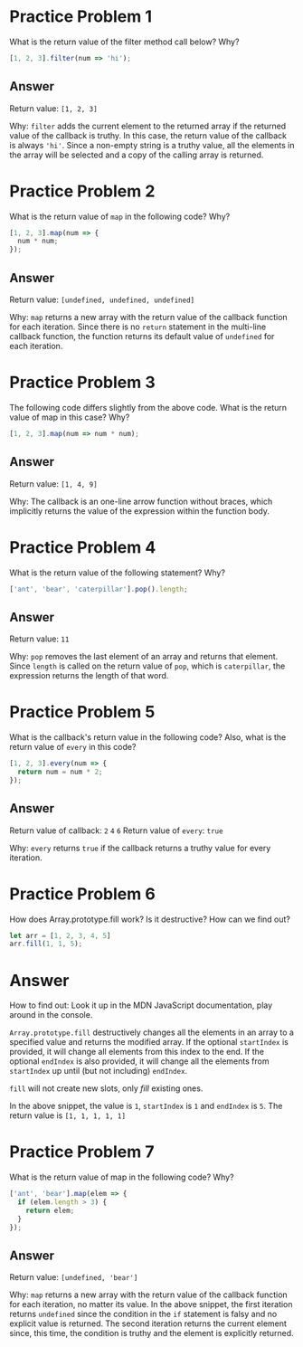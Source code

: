 # Practice Problem 1

What is the return value of the filter method call below? Why?

```javascript
[1, 2, 3].filter(num => 'hi');
```

## Answer
Return value: `[1, 2, 3]`

Why: `filter` adds the current element to the returned array if the returned value of the callback is truthy. In this case, the return value of the callback is always `'hi'`. Since a non-empty string is a truthy value, all the elements in the array will be selected and a copy of the calling array is returned.

# Practice Problem 2

What is the return value of `map` in the following code? Why?

```javascript
[1, 2, 3].map(num => {
  num * num;
});
```

## Answer
Return value: `[undefined, undefined, undefined]`

Why: `map` returns a new array with the return value of the callback function for each iteration. Since there is no `return` statement in the multi-line callback function, the function returns its default value of `undefined` for each iteration.

# Practice Problem 3

The following code differs slightly from the above code. What is the return value of map in this case? Why?


```javascript
[1, 2, 3].map(num => num * num);
```

## Answer
Return value: `[1, 4, 9]`

Why: The callback is an one-line arrow function without braces, which implicitly returns the value of the expression within the function body.

# Practice Problem 4

What is the return value of the following statement? Why?

```javascript
['ant', 'bear', 'caterpillar'].pop().length;
```

## Answer
Return value: `11`

Why: `pop` removes the last element of an array and returns that element. Since `length` is called on the return value of `pop`, which is `caterpillar`, the expression returns the length of that word.

# Practice Problem 5

What is the callback's return value in the following code? Also, what is the return value of `every` in this code?

```javascript
[1, 2, 3].every(num => {
  return num = num * 2;
});
```

## Answer
Return value of callback:
`2`
`4`
`6`
Return value of `every`: `true`

Why: `every` returns `true` if the callback returns a truthy value for every iteration.

# Practice Problem 6

How does Array.prototype.fill work? Is it destructive? How can we find out?

```javascript
let arr = [1, 2, 3, 4, 5]
arr.fill(1, 1, 5);
```

# Answer
How to find out: Look it up in the MDN JavaScript documentation, play around in the console.

`Array.prototype.fill` destructively changes all the elements in an array to a specified value and returns the modified array. If the optional `startIndex` is provided, it will change all elements from this index to the end. If the optional `endIndex` is also provided, it will change all the elements from `startIndex` up until (but not including) `endIndex`.

`fill` will not create new slots, only *fill* existing ones.

In the above snippet, the value is `1`, `startIndex` is `1` and `endIndex` is `5`. The return value is `[1, 1, 1, 1, 1]`

# Practice Problem 7

What is the return value of map in the following code? Why?

```javascript
['ant', 'bear'].map(elem => {
  if (elem.length > 3) {
    return elem;
  }
});
```

## Answer
Return value: `[undefined, 'bear']`

Why: `map` returns a new array with the return value of the callback function for each iteration, no matter its value. In the above snippet, the first iteration returns `undefined` since the condition in the `if` statement is falsy and no explicit value is returned. The second iteration returns the current element since, this time, the condition is truthy and the element is explicitly returned.